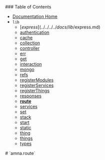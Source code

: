 <span class="toc">
### Table of Contents

- [Documentation Home](../../)
- `lib`
    - [$express](../../../../docs/lib/$express.md)
    - [authentication](../../../../docs/lib/authentication.md)
    - [cache](../../../../docs/lib/cache.md)
    - [collection](../../../../docs/lib/collection.md)
    - [controller](../../../../docs/lib/controller.md)
    - [err](../../../../docs/lib/err.md)
    - [get](../../../../docs/lib/get.md)
    - [interaction](../../../../docs/lib/interaction.md)
    - [mongo](../../../../docs/lib/mongo.md)
    - [refs](../../../../docs/lib/refs.md)
    - [registerModules](../../../../docs/lib/registerModules.md)
    - [registerServices](../../../../docs/lib/registerServices.md)
    - [registerThings](../../../../docs/lib/registerThings.md)
    - [responses](../../../../docs/lib/responses.md)
    - **[route](../../../../docs/lib/route.md)**
    - [services](../../../../docs/lib/services.md)
    - [set](../../../../docs/lib/set.md)
    - [stack](../../../../docs/lib/stack.md)
    - [start](../../../../docs/lib/start.md)
    - [static](../../../../docs/lib/static.md)
    - [thing](../../../../docs/lib/thing.md)
    - [things](../../../../docs/lib/things.md)
    - [types](../../../../docs/lib/types.md)
</span>

<span class="title">
# `amna.route`
</span>
